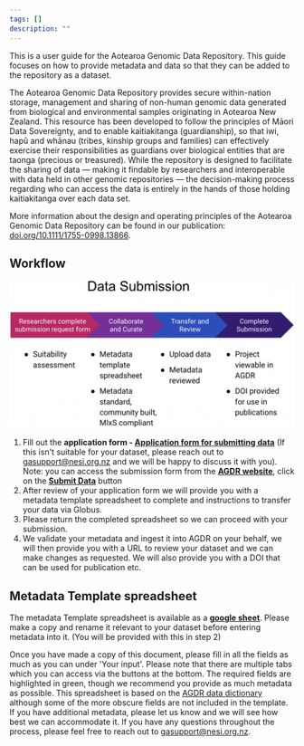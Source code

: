 ```yaml
---
tags: []
description: ""
---
```


This is a user guide for the Aotearoa Genomic Data Repository. This guide focuses on how to provide metadata and data so that they can be added to the repository as a dataset.

The Aotearoa Genomic Data Repository provides secure within-nation storage, management and sharing of non-human genomic data generated from biological and environmental samples originating in Aotearoa New Zealand. This resource has been developed to follow the principles of Māori Data Sovereignty, and to enable kaitiakitanga (guardianship), so that iwi, hapū and whānau (tribes, kinship groups and families) can effectively exercise their responsibilities as guardians over biological entities that are taonga (precious or treasured). While the repository is designed to facilitate the sharing of data — making it findable by researchers and interoperable with data held in other genomic repositories — the decision-making process regarding who can access the data is entirely in the hands of those holding kaitiakitanga over each data set.

More information about the design and operating principles of the Aotearoa Genomic Data Repository can be found in our publication: <ins>[doi.org/10.1111/1755-0998.13866](https://doi.org/10.1111/1755-0998.13866)</ins>.

## Workflow

![Alt text](../assets/images/submit1.jpeg)

1. Fill out the **application form - <ins>[Application form for submitting data](https://docs.google.com/forms/d/e/1FAIpQLSfiIehUu8uSjf7hRbd1fFXHwGJ_x0J_a03yukM-SHBYkGK9dg/viewform)</ins>** (If this isn't suitable for your dataset, please reach out to [gasupport@nesi.org.nz](mailto:gasupport@nesi.org.nz) and we will be happy to discuss it with you).  
Note: you can access the submission form from the **<ins>[AGDR website](https://data.agdr.org.nz/)</ins>**, click on the **<ins>[Submit Data](https://forms.gle/DckjEmzHNE5Tj9gR8)</ins>** button
2. After review of your application form we will provide you with a metadata template spreadsheet to complete and instructions to transfer your data via Globus.
3. Please return the completed spreadsheet so we can proceed with your submission.
4. We validate your metadata and ingest it into AGDR on your behalf, we will then provide you with a URL to review your dataset and we can make changes as requested. We will also provide you with a DOI that can be used for publication etc.

## Metadata Template spreadsheet

The metadata Template spreadsheet is available as a **<ins>[google sheet](https://docs.google.com/spreadsheets/d/1be8T4JalxRopM7pVFzTuempBGlqqhMQ_8MryGsjHI5E/edit#gid=188280636)</ins>**. Please make a copy and rename it relevant to your dataset before entering metadata into it. (You will be provided with this in step 2)

Once you have made a copy of this document, please fill in all the fields as much as you can under 'Your input'. Please note that there are multiple tabs which you can access via the buttons at the bottom.
The required fields are highlighted in green, though we recommend you provide as much metadata as possible. This spreadsheet is based on the <ins>[AGDR data dictionary](https://data.agdr.org.nz/DD)</ins> although some of the more obscure fields are not included in the template. If you have additional metadata, please let us know and we will see how best we can accommodate it.
If you have any questions throughout the process, please feel free to reach out to [gasupport@nesi.org.nz](mailto:gasupport@nesi.org.nz).
